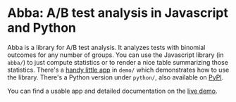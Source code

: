 # Abba: A/B test analysis in Javascript and Python

Abba is a library for A/B test analysis. It analyzes tests with binomial outcomes for any number of
groups. You can use the Javascript library (in `abba/`) to just compute statistics or to render a
nice table summarizing those statistics. There's a [handy little app][github-io-demo] in `demo/`
which demonstrates how to use the library. There's a Python version under `python/`, also available
on [PyPI](http://pypi.python.org/pypi/ABBA/).

You can find a usable app and detailed documentation on the
[live demo][github-io-demo].

[github-io-demo]: http://thumbtack.github.io/abba/demo/abba.html
